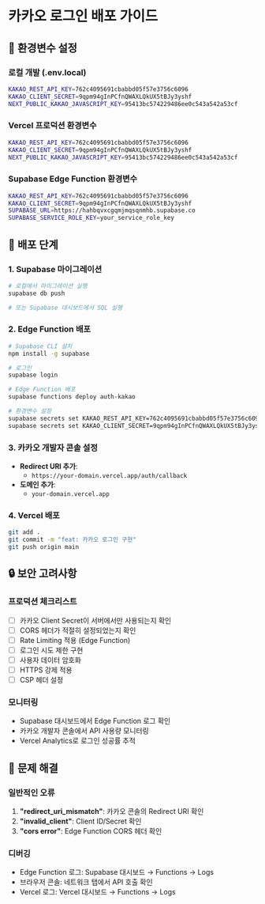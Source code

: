 # 카카오 로그인 배포 가이드

## 🔑 환경변수 설정

### 로컬 개발 (.env.local)
```bash
KAKAO_REST_API_KEY=762c4095691cbabbd05f57e3756c6096
KAKAO_CLIENT_SECRET=9qpm94gInPCfnQWAXLQkUX5tBJy3yshf
NEXT_PUBLIC_KAKAO_JAVASCRIPT_KEY=95413bc574229486ee0c543a542a53cf
```

### Vercel 프로덕션 환경변수
```bash
KAKAO_REST_API_KEY=762c4095691cbabbd05f57e3756c6096
KAKAO_CLIENT_SECRET=9qpm94gInPCfnQWAXLQkUX5tBJy3yshf
NEXT_PUBLIC_KAKAO_JAVASCRIPT_KEY=95413bc574229486ee0c543a542a53cf
```

### Supabase Edge Function 환경변수
```bash
KAKAO_REST_API_KEY=762c4095691cbabbd05f57e3756c6096
KAKAO_CLIENT_SECRET=9qpm94gInPCfnQWAXLQkUX5tBJy3yshf
SUPABASE_URL=https://hahbqvxcgqmjmqsqnmhb.supabase.co
SUPABASE_SERVICE_ROLE_KEY=your_service_role_key
```

## 🚀 배포 단계

### 1. Supabase 마이그레이션
```bash
# 로컬에서 마이그레이션 실행
supabase db push

# 또는 Supabase 대시보드에서 SQL 실행
```

### 2. Edge Function 배포
```bash
# Supabase CLI 설치
npm install -g supabase

# 로그인
supabase login

# Edge Function 배포
supabase functions deploy auth-kakao

# 환경변수 설정
supabase secrets set KAKAO_REST_API_KEY=762c4095691cbabbd05f57e3756c6096
supabase secrets set KAKAO_CLIENT_SECRET=9qpm94gInPCfnQWAXLQkUX5tBJy3yshf
```

### 3. 카카오 개발자 콘솔 설정
- **Redirect URI 추가**:
  - `https://your-domain.vercel.app/auth/callback`
- **도메인 추가**:
  - `your-domain.vercel.app`

### 4. Vercel 배포
```bash
git add .
git commit -m "feat: 카카오 로그인 구현"
git push origin main
```

## 🔒 보안 고려사항

### 프로덕션 체크리스트
- [ ] 카카오 Client Secret이 서버에서만 사용되는지 확인
- [ ] CORS 헤더가 적절히 설정되었는지 확인
- [ ] Rate Limiting 적용 (Edge Function)
- [ ] 로그인 시도 제한 구현
- [ ] 사용자 데이터 암호화
- [ ] HTTPS 강제 적용
- [ ] CSP 헤더 설정

### 모니터링
- Supabase 대시보드에서 Edge Function 로그 확인
- 카카오 개발자 콘솔에서 API 사용량 모니터링
- Vercel Analytics로 로그인 성공률 추적

## 🐛 문제 해결

### 일반적인 오류
1. **"redirect_uri_mismatch"**: 카카오 콘솔의 Redirect URI 확인
2. **"invalid_client"**: Client ID/Secret 확인
3. **"cors error"**: Edge Function CORS 헤더 확인

### 디버깅
- Edge Function 로그: Supabase 대시보드 → Functions → Logs
- 브라우저 콘솔: 네트워크 탭에서 API 호출 확인
- Vercel 로그: Vercel 대시보드 → Functions → Logs
